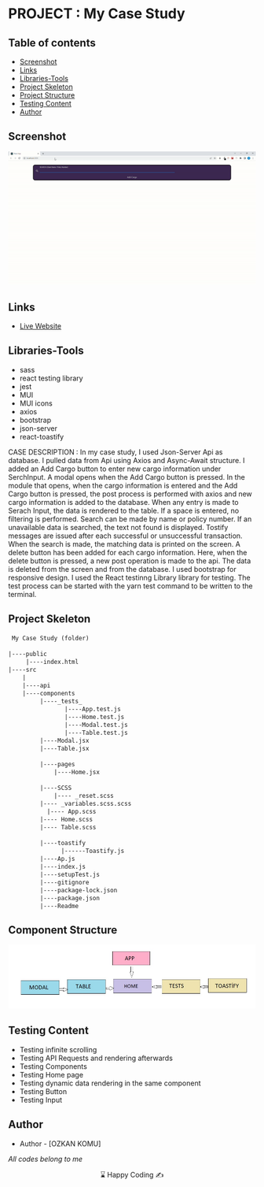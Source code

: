 
# PROJECT : My Case Study

## Table of contents

- [Screenshot](#screenshot)
- [Links](#links)
- [Libraries-Tools](#libraries-tools)
- [Project Skeleton ](#project-skeleton)
- [Project Structure](#project-structure)
- [Testing Content](#testing-content)
- [Author](#author)

## Screenshot

<p align="center">
<img  src="screen.gif" alt="screenshot">
</p>

## Links

- [Live Website](https://ozkankomu.github.io/ozkanKomu-Case-Study/)


## Libraries-Tools



- sass
- react testing library
- jest
- MUI
- MUI icons
- axios
- bootstrap
- json-server
- react-toastify


CASE DESCRIPTION : In my case study, I used Json-Server Api as database. I pulled data from Api using Axios and Async-Await structure. I added an Add Cargo button to enter new cargo information under SerchInput. A modal opens when the Add Cargo button is pressed. In the module that opens, when the cargo information is entered and the Add Cargo button is pressed, the post process is performed with axios and new cargo information is added to the database. When any entry is made to Serach Input, the data is rendered to the table. If a space is entered, no filtering is performed. Search can be made by name or policy number. If an unavailable data is searched, the text not found is displayed. Tostify messages are issued after each successful or unsuccessful transaction. When the search is made, the matching data is printed on the screen. A delete button has been added for each cargo information. Here, when the delete button is pressed, a new post operation is made to the api. The data is deleted from the screen and from the database. I used bootstrap for responsive design. I used the React testinng Library library for testing. The test process can be started with the yarn test command to be written to the terminal.


## Project Skeleton

```
 My Case Study (folder)

|----public
     |----index.html
|----src
    |
    |----api
    |----components
         |----_tests_
                |----App.test.js
                |----Home.test.js
                |----Modal.test.js
                |----Table.test.js
         |----Modal.jsx
         |----Table.jsx
         
         |----pages
             |----Home.jsx

         |----SCSS
             |---- _reset.scss
		 |---- _variables.scss.scss
	       |---- App.scss
		 |---- Home.scss
		 |---- Table.scss

         |----toastify
               |------Toastify.js
         |----Ap.js
         |----index.js
         |----setupTest.js
         |----gitignore
         |----package-lock.json
         |----package.json
         |----Readme
```

## Component Structure

<p align="center">
<img  src="./table.jpg" alt="screenshot">
</p>

## Testing Content

- Testing infinite scrolling
- Testing API Requests and rendering afterwards
- Testing Components
- Testing Home page
- Testing dynamic data rendering in the same component
- Testing Button
- Testing Input



## Author

- Author - [OZKAN KOMU]
<p><i>All codes belong to me</i></p>
<center> &#8987; Happy Coding  &#9997; </center>
